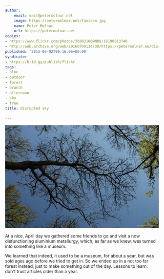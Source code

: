 ```yaml
---
author:
    email: mail@petermolnar.net
    image: https://petermolnar.net/favicon.jpg
    name: Peter Molnar
    url: https://petermolnar.net
copies:
- https://www.flickr.com/photos/36003160@N08/18190013748
- http://web.archive.org/web/20160709134730/https://petermolnar.eu/disrupted-sky/
published: '2015-06-02T09:16:06+00:00'
syndicate:
- https://brid.gy/publish/flickr
tags:
- blue
- outdoor
- forest
- branch
- afternoon
- sky
- tree
title: Disrupted sky

---
```


![](disrupted-sky.jpg)

At a nice, April day we gathered some friends to go and visit a now
disfunctioning aluminium metallurgy, which, as far as we knew, was
turned into something like a museum.

We learned that indeed, it used to be a museum, for about a year, but
was sold ages ago before we tried to get in. So we ended up in a not too
far forest instead, just to make something out of the day. Lessons to
learn: don't trust articles older than a year.